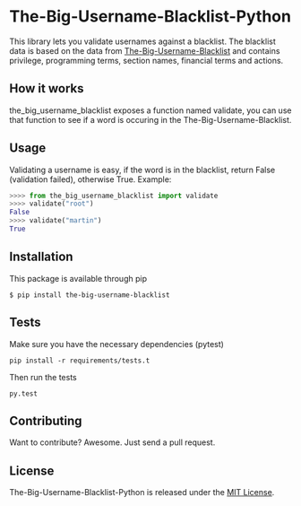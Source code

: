 # The-Big-Username-Blacklist-Python

This library lets you validate usernames against a blacklist. The blacklist data is based on the data from [The-Big-Username-Blacklist](https://github.com/marteinn/The-Big-Username-Blacklist) and contains privilege, programming terms, section names, financial terms and actions.


## How it works

the_big_username_blacklist exposes a function named validate, you can use that function to see if a word is occuring in the The-Big-Username-Blacklist.

## Usage

Validating a username is easy, if the word is in the blacklist, return False (validation failed), otherwise True. Example:

```python
>>>> from the_big_username_blacklist import validate
>>>> validate("root")
False
>>>> validate("martin")
True

```

## Installation

This package is available through pip

    $ pip install the-big-username-blacklist


## Tests

Make sure you have the necessary dependencies (pytest)

    pip install -r requirements/tests.t

Then run the tests

    py.test


## Contributing

Want to contribute? Awesome. Just send a pull request.


## License

The-Big-Username-Blacklist-Python is released under the [MIT License](http://www.opensource.org/licenses/MIT).
